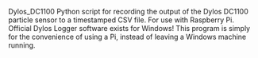 Dylos_DC1100
Python script for recording the output of the Dylos DC1100 particle sensor to a timestamped CSV file. 
For use with Raspberry Pi.
Official Dylos Logger software exists for Windows! This program is simply for the convenience of using a Pi, instead of leaving a Windows machine running.
